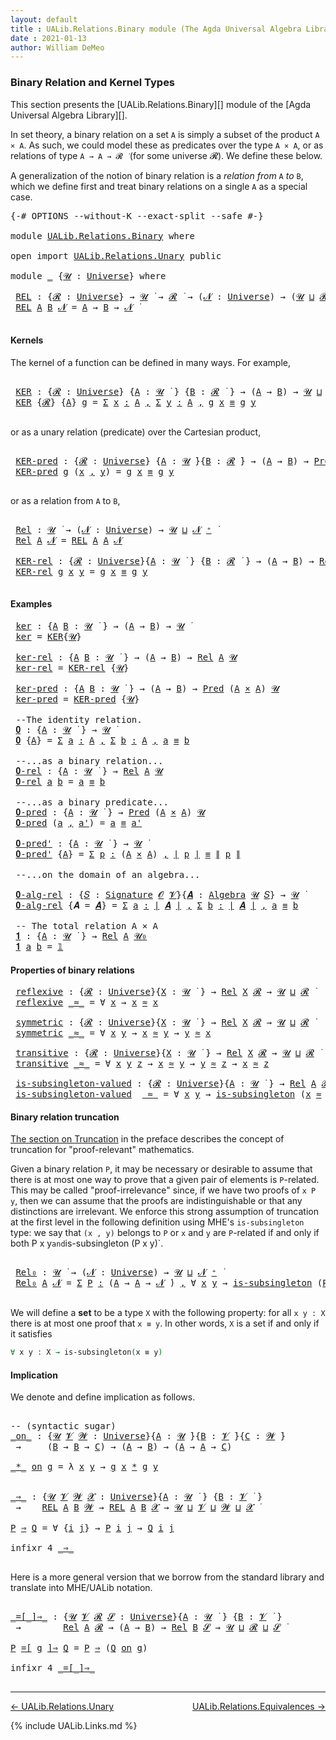 ```yaml
---
layout: default
title : UALib.Relations.Binary module (The Agda Universal Algebra Library)
date : 2021-01-13
author: William DeMeo
---
```


### <a id="binary-relation-and-kernel-types">Binary Relation and Kernel Types</a>

This section presents the [UALib.Relations.Binary][] module of the [Agda Universal Algebra Library][].

In set theory, a binary relation on a set `A` is simply a subset of the product `A × A`.  As such, we could model these as predicates over the type `A × A`, or as relations of type `A → A → 𝓡 ̇` (for some universe 𝓡). We define these below.

A generalization of the notion of binary relation is a *relation from* `A` *to* `B`, which we define first and treat binary relations on a single `A` as a special case.

<pre class="Agda">
<a id="753" class="Symbol">{-#</a> <a id="757" class="Keyword">OPTIONS</a> <a id="765" class="Pragma">--without-K</a> <a id="777" class="Pragma">--exact-split</a> <a id="791" class="Pragma">--safe</a> <a id="798" class="Symbol">#-}</a>

<a id="803" class="Keyword">module</a> <a id="810" href="UALib.Relations.Binary.html" class="Module">UALib.Relations.Binary</a> <a id="833" class="Keyword">where</a>

<a id="840" class="Keyword">open</a> <a id="845" class="Keyword">import</a> <a id="852" href="UALib.Relations.Unary.html" class="Module">UALib.Relations.Unary</a> <a id="874" class="Keyword">public</a>

<a id="882" class="Keyword">module</a> <a id="889" href="UALib.Relations.Binary.html#889" class="Module">_</a> <a id="891" class="Symbol">{</a><a id="892" href="UALib.Relations.Binary.html#892" class="Bound">𝓤</a> <a id="894" class="Symbol">:</a> <a id="896" href="universes.html#551" class="Postulate">Universe</a><a id="904" class="Symbol">}</a> <a id="906" class="Keyword">where</a>

 <a id="914" href="UALib.Relations.Binary.html#914" class="Function">REL</a> <a id="918" class="Symbol">:</a> <a id="920" class="Symbol">{</a><a id="921" href="UALib.Relations.Binary.html#921" class="Bound">𝓡</a> <a id="923" class="Symbol">:</a> <a id="925" href="universes.html#551" class="Postulate">Universe</a><a id="933" class="Symbol">}</a> <a id="935" class="Symbol">→</a> <a id="937" href="UALib.Relations.Binary.html#892" class="Bound">𝓤</a> <a id="939" href="universes.html#758" class="Function Operator">̇</a> <a id="941" class="Symbol">→</a> <a id="943" href="UALib.Relations.Binary.html#921" class="Bound">𝓡</a> <a id="945" href="universes.html#758" class="Function Operator">̇</a> <a id="947" class="Symbol">→</a> <a id="949" class="Symbol">(</a><a id="950" href="UALib.Relations.Binary.html#950" class="Bound">𝓝</a> <a id="952" class="Symbol">:</a> <a id="954" href="universes.html#551" class="Postulate">Universe</a><a id="962" class="Symbol">)</a> <a id="964" class="Symbol">→</a> <a id="966" class="Symbol">(</a><a id="967" href="UALib.Relations.Binary.html#892" class="Bound">𝓤</a> <a id="969" href="Agda.Primitive.html#636" class="Primitive Operator">⊔</a> <a id="971" href="UALib.Relations.Binary.html#921" class="Bound">𝓡</a> <a id="973" href="Agda.Primitive.html#636" class="Primitive Operator">⊔</a> <a id="975" href="UALib.Relations.Binary.html#950" class="Bound">𝓝</a> <a id="977" href="universes.html#527" class="Primitive Operator">⁺</a><a id="978" class="Symbol">)</a> <a id="980" href="universes.html#758" class="Function Operator">̇</a>
 <a id="983" href="UALib.Relations.Binary.html#914" class="Function">REL</a> <a id="987" href="UALib.Relations.Binary.html#987" class="Bound">A</a> <a id="989" href="UALib.Relations.Binary.html#989" class="Bound">B</a> <a id="991" href="UALib.Relations.Binary.html#991" class="Bound">𝓝</a> <a id="993" class="Symbol">=</a> <a id="995" href="UALib.Relations.Binary.html#987" class="Bound">A</a> <a id="997" class="Symbol">→</a> <a id="999" href="UALib.Relations.Binary.html#989" class="Bound">B</a> <a id="1001" class="Symbol">→</a> <a id="1003" href="UALib.Relations.Binary.html#991" class="Bound">𝓝</a> <a id="1005" href="universes.html#758" class="Function Operator">̇</a>

</pre>


#### Kernels

The kernel of a function can be defined in many ways. For example,

<pre class="Agda">

 <a id="1118" href="UALib.Relations.Binary.html#1118" class="Function">KER</a> <a id="1122" class="Symbol">:</a> <a id="1124" class="Symbol">{</a><a id="1125" href="UALib.Relations.Binary.html#1125" class="Bound">𝓡</a> <a id="1127" class="Symbol">:</a> <a id="1129" href="universes.html#551" class="Postulate">Universe</a><a id="1137" class="Symbol">}</a> <a id="1139" class="Symbol">{</a><a id="1140" href="UALib.Relations.Binary.html#1140" class="Bound">A</a> <a id="1142" class="Symbol">:</a> <a id="1144" href="UALib.Relations.Binary.html#892" class="Bound">𝓤</a> <a id="1146" href="universes.html#758" class="Function Operator">̇</a> <a id="1148" class="Symbol">}</a> <a id="1150" class="Symbol">{</a><a id="1151" href="UALib.Relations.Binary.html#1151" class="Bound">B</a> <a id="1153" class="Symbol">:</a> <a id="1155" href="UALib.Relations.Binary.html#1125" class="Bound">𝓡</a> <a id="1157" href="universes.html#758" class="Function Operator">̇</a> <a id="1159" class="Symbol">}</a> <a id="1161" class="Symbol">→</a> <a id="1163" class="Symbol">(</a><a id="1164" href="UALib.Relations.Binary.html#1140" class="Bound">A</a> <a id="1166" class="Symbol">→</a> <a id="1168" href="UALib.Relations.Binary.html#1151" class="Bound">B</a><a id="1169" class="Symbol">)</a> <a id="1171" class="Symbol">→</a> <a id="1173" href="UALib.Relations.Binary.html#892" class="Bound">𝓤</a> <a id="1175" href="Agda.Primitive.html#636" class="Primitive Operator">⊔</a> <a id="1177" href="UALib.Relations.Binary.html#1125" class="Bound">𝓡</a> <a id="1179" href="universes.html#758" class="Function Operator">̇</a>
 <a id="1182" href="UALib.Relations.Binary.html#1118" class="Function">KER</a> <a id="1186" class="Symbol">{</a><a id="1187" href="UALib.Relations.Binary.html#1187" class="Bound">𝓡</a><a id="1188" class="Symbol">}</a> <a id="1190" class="Symbol">{</a><a id="1191" href="UALib.Relations.Binary.html#1191" class="Bound">A</a><a id="1192" class="Symbol">}</a> <a id="1194" href="UALib.Relations.Binary.html#1194" class="Bound">g</a> <a id="1196" class="Symbol">=</a> <a id="1198" href="MGS-MLTT.html#3074" class="Function">Σ</a> <a id="1200" href="UALib.Relations.Binary.html#1200" class="Bound">x</a> <a id="1202" href="MGS-MLTT.html#3074" class="Function">꞉</a> <a id="1204" href="UALib.Relations.Binary.html#1191" class="Bound">A</a> <a id="1206" href="MGS-MLTT.html#3074" class="Function">,</a> <a id="1208" href="MGS-MLTT.html#3074" class="Function">Σ</a> <a id="1210" href="UALib.Relations.Binary.html#1210" class="Bound">y</a> <a id="1212" href="MGS-MLTT.html#3074" class="Function">꞉</a> <a id="1214" href="UALib.Relations.Binary.html#1191" class="Bound">A</a> <a id="1216" href="MGS-MLTT.html#3074" class="Function">,</a> <a id="1218" href="UALib.Relations.Binary.html#1194" class="Bound">g</a> <a id="1220" href="UALib.Relations.Binary.html#1200" class="Bound">x</a> <a id="1222" href="MGS-MLTT.html#4207" class="Datatype Operator">≡</a> <a id="1224" href="UALib.Relations.Binary.html#1194" class="Bound">g</a> <a id="1226" href="UALib.Relations.Binary.html#1210" class="Bound">y</a>

</pre>

or as a unary relation (predicate) over the Cartesian product,

<pre class="Agda">

 <a id="1320" href="UALib.Relations.Binary.html#1320" class="Function">KER-pred</a> <a id="1329" class="Symbol">:</a> <a id="1331" class="Symbol">{</a><a id="1332" href="UALib.Relations.Binary.html#1332" class="Bound">𝓡</a> <a id="1334" class="Symbol">:</a> <a id="1336" href="universes.html#551" class="Postulate">Universe</a><a id="1344" class="Symbol">}</a> <a id="1346" class="Symbol">{</a><a id="1347" href="UALib.Relations.Binary.html#1347" class="Bound">A</a> <a id="1349" class="Symbol">:</a> <a id="1351" href="UALib.Relations.Binary.html#892" class="Bound">𝓤</a> <a id="1353" href="universes.html#758" class="Function Operator">̇</a><a id="1354" class="Symbol">}{</a><a id="1356" href="UALib.Relations.Binary.html#1356" class="Bound">B</a> <a id="1358" class="Symbol">:</a> <a id="1360" href="UALib.Relations.Binary.html#1332" class="Bound">𝓡</a> <a id="1362" href="universes.html#758" class="Function Operator">̇</a><a id="1363" class="Symbol">}</a> <a id="1365" class="Symbol">→</a> <a id="1367" class="Symbol">(</a><a id="1368" href="UALib.Relations.Binary.html#1347" class="Bound">A</a> <a id="1370" class="Symbol">→</a> <a id="1372" href="UALib.Relations.Binary.html#1356" class="Bound">B</a><a id="1373" class="Symbol">)</a> <a id="1375" class="Symbol">→</a> <a id="1377" href="UALib.Relations.Unary.html#1066" class="Function">Pred</a> <a id="1382" class="Symbol">(</a><a id="1383" href="UALib.Relations.Binary.html#1347" class="Bound">A</a> <a id="1385" href="MGS-MLTT.html#3515" class="Function Operator">×</a> <a id="1387" href="UALib.Relations.Binary.html#1347" class="Bound">A</a><a id="1388" class="Symbol">)</a> <a id="1390" href="UALib.Relations.Binary.html#1332" class="Bound">𝓡</a>
 <a id="1393" href="UALib.Relations.Binary.html#1320" class="Function">KER-pred</a> <a id="1402" href="UALib.Relations.Binary.html#1402" class="Bound">g</a> <a id="1404" class="Symbol">(</a><a id="1405" href="UALib.Relations.Binary.html#1405" class="Bound">x</a> <a id="1407" href="MGS-MLTT.html#2929" class="InductiveConstructor Operator">,</a> <a id="1409" href="UALib.Relations.Binary.html#1409" class="Bound">y</a><a id="1410" class="Symbol">)</a> <a id="1412" class="Symbol">=</a> <a id="1414" href="UALib.Relations.Binary.html#1402" class="Bound">g</a> <a id="1416" href="UALib.Relations.Binary.html#1405" class="Bound">x</a> <a id="1418" href="MGS-MLTT.html#4207" class="Datatype Operator">≡</a> <a id="1420" href="UALib.Relations.Binary.html#1402" class="Bound">g</a> <a id="1422" href="UALib.Relations.Binary.html#1409" class="Bound">y</a>

</pre>

or as a relation from `A` to `B`,

<pre class="Agda">

 <a id="1487" href="UALib.Relations.Binary.html#1487" class="Function">Rel</a> <a id="1491" class="Symbol">:</a> <a id="1493" href="UALib.Relations.Binary.html#892" class="Bound">𝓤</a> <a id="1495" href="universes.html#758" class="Function Operator">̇</a> <a id="1497" class="Symbol">→</a> <a id="1499" class="Symbol">(</a><a id="1500" href="UALib.Relations.Binary.html#1500" class="Bound">𝓝</a> <a id="1502" class="Symbol">:</a> <a id="1504" href="universes.html#551" class="Postulate">Universe</a><a id="1512" class="Symbol">)</a> <a id="1514" class="Symbol">→</a> <a id="1516" href="UALib.Relations.Binary.html#892" class="Bound">𝓤</a> <a id="1518" href="Agda.Primitive.html#636" class="Primitive Operator">⊔</a> <a id="1520" href="UALib.Relations.Binary.html#1500" class="Bound">𝓝</a> <a id="1522" href="universes.html#527" class="Primitive Operator">⁺</a> <a id="1524" href="universes.html#758" class="Function Operator">̇</a>
 <a id="1527" href="UALib.Relations.Binary.html#1487" class="Function">Rel</a> <a id="1531" href="UALib.Relations.Binary.html#1531" class="Bound">A</a> <a id="1533" href="UALib.Relations.Binary.html#1533" class="Bound">𝓝</a> <a id="1535" class="Symbol">=</a> <a id="1537" href="UALib.Relations.Binary.html#914" class="Function">REL</a> <a id="1541" href="UALib.Relations.Binary.html#1531" class="Bound">A</a> <a id="1543" href="UALib.Relations.Binary.html#1531" class="Bound">A</a> <a id="1545" href="UALib.Relations.Binary.html#1533" class="Bound">𝓝</a>

 <a id="1549" href="UALib.Relations.Binary.html#1549" class="Function">KER-rel</a> <a id="1557" class="Symbol">:</a> <a id="1559" class="Symbol">{</a><a id="1560" href="UALib.Relations.Binary.html#1560" class="Bound">𝓡</a> <a id="1562" class="Symbol">:</a> <a id="1564" href="universes.html#551" class="Postulate">Universe</a><a id="1572" class="Symbol">}{</a><a id="1574" href="UALib.Relations.Binary.html#1574" class="Bound">A</a> <a id="1576" class="Symbol">:</a> <a id="1578" href="UALib.Relations.Binary.html#892" class="Bound">𝓤</a> <a id="1580" href="universes.html#758" class="Function Operator">̇</a> <a id="1582" class="Symbol">}</a> <a id="1584" class="Symbol">{</a><a id="1585" href="UALib.Relations.Binary.html#1585" class="Bound">B</a> <a id="1587" class="Symbol">:</a> <a id="1589" href="UALib.Relations.Binary.html#1560" class="Bound">𝓡</a> <a id="1591" href="universes.html#758" class="Function Operator">̇</a> <a id="1593" class="Symbol">}</a> <a id="1595" class="Symbol">→</a> <a id="1597" class="Symbol">(</a><a id="1598" href="UALib.Relations.Binary.html#1574" class="Bound">A</a> <a id="1600" class="Symbol">→</a> <a id="1602" href="UALib.Relations.Binary.html#1585" class="Bound">B</a><a id="1603" class="Symbol">)</a> <a id="1605" class="Symbol">→</a> <a id="1607" href="UALib.Relations.Binary.html#1487" class="Function">Rel</a> <a id="1611" href="UALib.Relations.Binary.html#1574" class="Bound">A</a> <a id="1613" href="UALib.Relations.Binary.html#1560" class="Bound">𝓡</a>
 <a id="1616" href="UALib.Relations.Binary.html#1549" class="Function">KER-rel</a> <a id="1624" href="UALib.Relations.Binary.html#1624" class="Bound">g</a> <a id="1626" href="UALib.Relations.Binary.html#1626" class="Bound">x</a> <a id="1628" href="UALib.Relations.Binary.html#1628" class="Bound">y</a> <a id="1630" class="Symbol">=</a> <a id="1632" href="UALib.Relations.Binary.html#1624" class="Bound">g</a> <a id="1634" href="UALib.Relations.Binary.html#1626" class="Bound">x</a> <a id="1636" href="MGS-MLTT.html#4207" class="Datatype Operator">≡</a> <a id="1638" href="UALib.Relations.Binary.html#1624" class="Bound">g</a> <a id="1640" href="UALib.Relations.Binary.html#1628" class="Bound">y</a>

</pre>

#### <a id="binary-examples">Examples</a>

<pre class="Agda">
 <a id="1712" href="UALib.Relations.Binary.html#1712" class="Function">ker</a> <a id="1716" class="Symbol">:</a> <a id="1718" class="Symbol">{</a><a id="1719" href="UALib.Relations.Binary.html#1719" class="Bound">A</a> <a id="1721" href="UALib.Relations.Binary.html#1721" class="Bound">B</a> <a id="1723" class="Symbol">:</a> <a id="1725" href="UALib.Relations.Binary.html#892" class="Bound">𝓤</a> <a id="1727" href="universes.html#758" class="Function Operator">̇</a> <a id="1729" class="Symbol">}</a> <a id="1731" class="Symbol">→</a> <a id="1733" class="Symbol">(</a><a id="1734" href="UALib.Relations.Binary.html#1719" class="Bound">A</a> <a id="1736" class="Symbol">→</a> <a id="1738" href="UALib.Relations.Binary.html#1721" class="Bound">B</a><a id="1739" class="Symbol">)</a> <a id="1741" class="Symbol">→</a> <a id="1743" href="UALib.Relations.Binary.html#892" class="Bound">𝓤</a> <a id="1745" href="universes.html#758" class="Function Operator">̇</a>
 <a id="1748" href="UALib.Relations.Binary.html#1712" class="Function">ker</a> <a id="1752" class="Symbol">=</a> <a id="1754" href="UALib.Relations.Binary.html#1118" class="Function">KER</a><a id="1757" class="Symbol">{</a><a id="1758" href="UALib.Relations.Binary.html#892" class="Bound">𝓤</a><a id="1759" class="Symbol">}</a>

 <a id="1763" href="UALib.Relations.Binary.html#1763" class="Function">ker-rel</a> <a id="1771" class="Symbol">:</a> <a id="1773" class="Symbol">{</a><a id="1774" href="UALib.Relations.Binary.html#1774" class="Bound">A</a> <a id="1776" href="UALib.Relations.Binary.html#1776" class="Bound">B</a> <a id="1778" class="Symbol">:</a> <a id="1780" href="UALib.Relations.Binary.html#892" class="Bound">𝓤</a> <a id="1782" href="universes.html#758" class="Function Operator">̇</a> <a id="1784" class="Symbol">}</a> <a id="1786" class="Symbol">→</a> <a id="1788" class="Symbol">(</a><a id="1789" href="UALib.Relations.Binary.html#1774" class="Bound">A</a> <a id="1791" class="Symbol">→</a> <a id="1793" href="UALib.Relations.Binary.html#1776" class="Bound">B</a><a id="1794" class="Symbol">)</a> <a id="1796" class="Symbol">→</a> <a id="1798" href="UALib.Relations.Binary.html#1487" class="Function">Rel</a> <a id="1802" href="UALib.Relations.Binary.html#1774" class="Bound">A</a> <a id="1804" href="UALib.Relations.Binary.html#892" class="Bound">𝓤</a>
 <a id="1807" href="UALib.Relations.Binary.html#1763" class="Function">ker-rel</a> <a id="1815" class="Symbol">=</a> <a id="1817" href="UALib.Relations.Binary.html#1549" class="Function">KER-rel</a> <a id="1825" class="Symbol">{</a><a id="1826" href="UALib.Relations.Binary.html#892" class="Bound">𝓤</a><a id="1827" class="Symbol">}</a>

 <a id="1831" href="UALib.Relations.Binary.html#1831" class="Function">ker-pred</a> <a id="1840" class="Symbol">:</a> <a id="1842" class="Symbol">{</a><a id="1843" href="UALib.Relations.Binary.html#1843" class="Bound">A</a> <a id="1845" href="UALib.Relations.Binary.html#1845" class="Bound">B</a> <a id="1847" class="Symbol">:</a> <a id="1849" href="UALib.Relations.Binary.html#892" class="Bound">𝓤</a> <a id="1851" href="universes.html#758" class="Function Operator">̇</a> <a id="1853" class="Symbol">}</a> <a id="1855" class="Symbol">→</a> <a id="1857" class="Symbol">(</a><a id="1858" href="UALib.Relations.Binary.html#1843" class="Bound">A</a> <a id="1860" class="Symbol">→</a> <a id="1862" href="UALib.Relations.Binary.html#1845" class="Bound">B</a><a id="1863" class="Symbol">)</a> <a id="1865" class="Symbol">→</a> <a id="1867" href="UALib.Relations.Unary.html#1066" class="Function">Pred</a> <a id="1872" class="Symbol">(</a><a id="1873" href="UALib.Relations.Binary.html#1843" class="Bound">A</a> <a id="1875" href="MGS-MLTT.html#3515" class="Function Operator">×</a> <a id="1877" href="UALib.Relations.Binary.html#1843" class="Bound">A</a><a id="1878" class="Symbol">)</a> <a id="1880" href="UALib.Relations.Binary.html#892" class="Bound">𝓤</a>
 <a id="1883" href="UALib.Relations.Binary.html#1831" class="Function">ker-pred</a> <a id="1892" class="Symbol">=</a> <a id="1894" href="UALib.Relations.Binary.html#1320" class="Function">KER-pred</a> <a id="1903" class="Symbol">{</a><a id="1904" href="UALib.Relations.Binary.html#892" class="Bound">𝓤</a><a id="1905" class="Symbol">}</a>

 <a id="1909" class="Comment">--The identity relation.</a>
 <a id="1935" href="UALib.Relations.Binary.html#1935" class="Function">𝟎</a> <a id="1937" class="Symbol">:</a> <a id="1939" class="Symbol">{</a><a id="1940" href="UALib.Relations.Binary.html#1940" class="Bound">A</a> <a id="1942" class="Symbol">:</a> <a id="1944" href="UALib.Relations.Binary.html#892" class="Bound">𝓤</a> <a id="1946" href="universes.html#758" class="Function Operator">̇</a> <a id="1948" class="Symbol">}</a> <a id="1950" class="Symbol">→</a> <a id="1952" href="UALib.Relations.Binary.html#892" class="Bound">𝓤</a> <a id="1954" href="universes.html#758" class="Function Operator">̇</a>
 <a id="1957" href="UALib.Relations.Binary.html#1935" class="Function">𝟎</a> <a id="1959" class="Symbol">{</a><a id="1960" href="UALib.Relations.Binary.html#1960" class="Bound">A</a><a id="1961" class="Symbol">}</a> <a id="1963" class="Symbol">=</a> <a id="1965" href="MGS-MLTT.html#3074" class="Function">Σ</a> <a id="1967" href="UALib.Relations.Binary.html#1967" class="Bound">a</a> <a id="1969" href="MGS-MLTT.html#3074" class="Function">꞉</a> <a id="1971" href="UALib.Relations.Binary.html#1960" class="Bound">A</a> <a id="1973" href="MGS-MLTT.html#3074" class="Function">,</a> <a id="1975" href="MGS-MLTT.html#3074" class="Function">Σ</a> <a id="1977" href="UALib.Relations.Binary.html#1977" class="Bound">b</a> <a id="1979" href="MGS-MLTT.html#3074" class="Function">꞉</a> <a id="1981" href="UALib.Relations.Binary.html#1960" class="Bound">A</a> <a id="1983" href="MGS-MLTT.html#3074" class="Function">,</a> <a id="1985" href="UALib.Relations.Binary.html#1967" class="Bound">a</a> <a id="1987" href="MGS-MLTT.html#4207" class="Datatype Operator">≡</a> <a id="1989" href="UALib.Relations.Binary.html#1977" class="Bound">b</a>

 <a id="1993" class="Comment">--...as a binary relation...</a>
 <a id="2023" href="UALib.Relations.Binary.html#2023" class="Function">𝟎-rel</a> <a id="2029" class="Symbol">:</a> <a id="2031" class="Symbol">{</a><a id="2032" href="UALib.Relations.Binary.html#2032" class="Bound">A</a> <a id="2034" class="Symbol">:</a> <a id="2036" href="UALib.Relations.Binary.html#892" class="Bound">𝓤</a> <a id="2038" href="universes.html#758" class="Function Operator">̇</a> <a id="2040" class="Symbol">}</a> <a id="2042" class="Symbol">→</a> <a id="2044" href="UALib.Relations.Binary.html#1487" class="Function">Rel</a> <a id="2048" href="UALib.Relations.Binary.html#2032" class="Bound">A</a> <a id="2050" href="UALib.Relations.Binary.html#892" class="Bound">𝓤</a>
 <a id="2053" href="UALib.Relations.Binary.html#2023" class="Function">𝟎-rel</a> <a id="2059" href="UALib.Relations.Binary.html#2059" class="Bound">a</a> <a id="2061" href="UALib.Relations.Binary.html#2061" class="Bound">b</a> <a id="2063" class="Symbol">=</a> <a id="2065" href="UALib.Relations.Binary.html#2059" class="Bound">a</a> <a id="2067" href="MGS-MLTT.html#4207" class="Datatype Operator">≡</a> <a id="2069" href="UALib.Relations.Binary.html#2061" class="Bound">b</a>

 <a id="2073" class="Comment">--...as a binary predicate...</a>
 <a id="2104" href="UALib.Relations.Binary.html#2104" class="Function">𝟎-pred</a> <a id="2111" class="Symbol">:</a> <a id="2113" class="Symbol">{</a><a id="2114" href="UALib.Relations.Binary.html#2114" class="Bound">A</a> <a id="2116" class="Symbol">:</a> <a id="2118" href="UALib.Relations.Binary.html#892" class="Bound">𝓤</a> <a id="2120" href="universes.html#758" class="Function Operator">̇</a> <a id="2122" class="Symbol">}</a> <a id="2124" class="Symbol">→</a> <a id="2126" href="UALib.Relations.Unary.html#1066" class="Function">Pred</a> <a id="2131" class="Symbol">(</a><a id="2132" href="UALib.Relations.Binary.html#2114" class="Bound">A</a> <a id="2134" href="MGS-MLTT.html#3515" class="Function Operator">×</a> <a id="2136" href="UALib.Relations.Binary.html#2114" class="Bound">A</a><a id="2137" class="Symbol">)</a> <a id="2139" href="UALib.Relations.Binary.html#892" class="Bound">𝓤</a>
 <a id="2142" href="UALib.Relations.Binary.html#2104" class="Function">𝟎-pred</a> <a id="2149" class="Symbol">(</a><a id="2150" href="UALib.Relations.Binary.html#2150" class="Bound">a</a> <a id="2152" href="MGS-MLTT.html#2929" class="InductiveConstructor Operator">,</a> <a id="2154" href="UALib.Relations.Binary.html#2154" class="Bound">a&#39;</a><a id="2156" class="Symbol">)</a> <a id="2158" class="Symbol">=</a> <a id="2160" href="UALib.Relations.Binary.html#2150" class="Bound">a</a> <a id="2162" href="MGS-MLTT.html#4207" class="Datatype Operator">≡</a> <a id="2164" href="UALib.Relations.Binary.html#2154" class="Bound">a&#39;</a>

 <a id="2169" href="UALib.Relations.Binary.html#2169" class="Function">𝟎-pred&#39;</a> <a id="2177" class="Symbol">:</a> <a id="2179" class="Symbol">{</a><a id="2180" href="UALib.Relations.Binary.html#2180" class="Bound">A</a> <a id="2182" class="Symbol">:</a> <a id="2184" href="UALib.Relations.Binary.html#892" class="Bound">𝓤</a> <a id="2186" href="universes.html#758" class="Function Operator">̇</a> <a id="2188" class="Symbol">}</a> <a id="2190" class="Symbol">→</a> <a id="2192" href="UALib.Relations.Binary.html#892" class="Bound">𝓤</a> <a id="2194" href="universes.html#758" class="Function Operator">̇</a>
 <a id="2197" href="UALib.Relations.Binary.html#2169" class="Function">𝟎-pred&#39;</a> <a id="2205" class="Symbol">{</a><a id="2206" href="UALib.Relations.Binary.html#2206" class="Bound">A</a><a id="2207" class="Symbol">}</a> <a id="2209" class="Symbol">=</a> <a id="2211" href="MGS-MLTT.html#3074" class="Function">Σ</a> <a id="2213" href="UALib.Relations.Binary.html#2213" class="Bound">p</a> <a id="2215" href="MGS-MLTT.html#3074" class="Function">꞉</a> <a id="2217" class="Symbol">(</a><a id="2218" href="UALib.Relations.Binary.html#2206" class="Bound">A</a> <a id="2220" href="MGS-MLTT.html#3515" class="Function Operator">×</a> <a id="2222" href="UALib.Relations.Binary.html#2206" class="Bound">A</a><a id="2223" class="Symbol">)</a> <a id="2225" href="MGS-MLTT.html#3074" class="Function">,</a> <a id="2227" href="UALib.Prelude.Preliminaries.html#10371" class="Function Operator">∣</a> <a id="2229" href="UALib.Relations.Binary.html#2213" class="Bound">p</a> <a id="2231" href="UALib.Prelude.Preliminaries.html#10371" class="Function Operator">∣</a> <a id="2233" href="MGS-MLTT.html#4207" class="Datatype Operator">≡</a> <a id="2235" href="UALib.Prelude.Preliminaries.html#10452" class="Function Operator">∥</a> <a id="2237" href="UALib.Relations.Binary.html#2213" class="Bound">p</a> <a id="2239" href="UALib.Prelude.Preliminaries.html#10452" class="Function Operator">∥</a>

 <a id="2243" class="Comment">--...on the domain of an algebra...</a>

 <a id="2281" href="UALib.Relations.Binary.html#2281" class="Function">𝟎-alg-rel</a> <a id="2291" class="Symbol">:</a> <a id="2293" class="Symbol">{</a><a id="2294" href="UALib.Relations.Binary.html#2294" class="Bound">𝑆</a> <a id="2296" class="Symbol">:</a> <a id="2298" href="UALib.Algebras.Signatures.html#1452" class="Function">Signature</a> <a id="2308" href="universes.html#613" class="Generalizable">𝓞</a> <a id="2310" href="universes.html#617" class="Generalizable">𝓥</a><a id="2311" class="Symbol">}{</a><a id="2313" href="UALib.Relations.Binary.html#2313" class="Bound">𝑨</a> <a id="2315" class="Symbol">:</a> <a id="2317" href="UALib.Algebras.Algebras.html#811" class="Function">Algebra</a> <a id="2325" href="UALib.Relations.Binary.html#892" class="Bound">𝓤</a> <a id="2327" href="UALib.Relations.Binary.html#2294" class="Bound">𝑆</a><a id="2328" class="Symbol">}</a> <a id="2330" class="Symbol">→</a> <a id="2332" href="UALib.Relations.Binary.html#892" class="Bound">𝓤</a> <a id="2334" href="universes.html#758" class="Function Operator">̇</a>
 <a id="2337" href="UALib.Relations.Binary.html#2281" class="Function">𝟎-alg-rel</a> <a id="2347" class="Symbol">{</a><a id="2348" class="Argument">𝑨</a> <a id="2350" class="Symbol">=</a> <a id="2352" href="UALib.Relations.Binary.html#2352" class="Bound">𝑨</a><a id="2353" class="Symbol">}</a> <a id="2355" class="Symbol">=</a> <a id="2357" href="MGS-MLTT.html#3074" class="Function">Σ</a> <a id="2359" href="UALib.Relations.Binary.html#2359" class="Bound">a</a> <a id="2361" href="MGS-MLTT.html#3074" class="Function">꞉</a> <a id="2363" href="UALib.Prelude.Preliminaries.html#10371" class="Function Operator">∣</a> <a id="2365" href="UALib.Relations.Binary.html#2352" class="Bound">𝑨</a> <a id="2367" href="UALib.Prelude.Preliminaries.html#10371" class="Function Operator">∣</a> <a id="2369" href="MGS-MLTT.html#3074" class="Function">,</a> <a id="2371" href="MGS-MLTT.html#3074" class="Function">Σ</a> <a id="2373" href="UALib.Relations.Binary.html#2373" class="Bound">b</a> <a id="2375" href="MGS-MLTT.html#3074" class="Function">꞉</a> <a id="2377" href="UALib.Prelude.Preliminaries.html#10371" class="Function Operator">∣</a> <a id="2379" href="UALib.Relations.Binary.html#2352" class="Bound">𝑨</a> <a id="2381" href="UALib.Prelude.Preliminaries.html#10371" class="Function Operator">∣</a> <a id="2383" href="MGS-MLTT.html#3074" class="Function">,</a> <a id="2385" href="UALib.Relations.Binary.html#2359" class="Bound">a</a> <a id="2387" href="MGS-MLTT.html#4207" class="Datatype Operator">≡</a> <a id="2389" href="UALib.Relations.Binary.html#2373" class="Bound">b</a>

 <a id="2393" class="Comment">-- The total relation A × A</a>
 <a id="2422" href="UALib.Relations.Binary.html#2422" class="Function">𝟏</a> <a id="2424" class="Symbol">:</a> <a id="2426" class="Symbol">{</a><a id="2427" href="UALib.Relations.Binary.html#2427" class="Bound">A</a> <a id="2429" class="Symbol">:</a> <a id="2431" href="UALib.Relations.Binary.html#892" class="Bound">𝓤</a> <a id="2433" href="universes.html#758" class="Function Operator">̇</a> <a id="2435" class="Symbol">}</a> <a id="2437" class="Symbol">→</a> <a id="2439" href="UALib.Relations.Binary.html#1487" class="Function">Rel</a> <a id="2443" href="UALib.Relations.Binary.html#2427" class="Bound">A</a> <a id="2445" href="universes.html#504" class="Primitive">𝓤₀</a>
 <a id="2449" href="UALib.Relations.Binary.html#2422" class="Function">𝟏</a> <a id="2451" href="UALib.Relations.Binary.html#2451" class="Bound">a</a> <a id="2453" href="UALib.Relations.Binary.html#2453" class="Bound">b</a> <a id="2455" class="Symbol">=</a> <a id="2457" href="MGS-MLTT.html#408" class="Function">𝟙</a>
</pre>

#### Properties of binary relations

<pre class="Agda">
 <a id="2522" href="UALib.Relations.Binary.html#2522" class="Function">reflexive</a> <a id="2532" class="Symbol">:</a> <a id="2534" class="Symbol">{</a><a id="2535" href="UALib.Relations.Binary.html#2535" class="Bound">𝓡</a> <a id="2537" class="Symbol">:</a> <a id="2539" href="universes.html#551" class="Postulate">Universe</a><a id="2547" class="Symbol">}{</a><a id="2549" href="UALib.Relations.Binary.html#2549" class="Bound">X</a> <a id="2551" class="Symbol">:</a> <a id="2553" href="UALib.Relations.Binary.html#892" class="Bound">𝓤</a> <a id="2555" href="universes.html#758" class="Function Operator">̇</a> <a id="2557" class="Symbol">}</a> <a id="2559" class="Symbol">→</a> <a id="2561" href="UALib.Relations.Binary.html#1487" class="Function">Rel</a> <a id="2565" href="UALib.Relations.Binary.html#2549" class="Bound">X</a> <a id="2567" href="UALib.Relations.Binary.html#2535" class="Bound">𝓡</a> <a id="2569" class="Symbol">→</a> <a id="2571" href="UALib.Relations.Binary.html#892" class="Bound">𝓤</a> <a id="2573" href="Agda.Primitive.html#636" class="Primitive Operator">⊔</a> <a id="2575" href="UALib.Relations.Binary.html#2535" class="Bound">𝓡</a> <a id="2577" href="universes.html#758" class="Function Operator">̇</a>
 <a id="2580" href="UALib.Relations.Binary.html#2522" class="Function">reflexive</a> <a id="2590" href="UALib.Relations.Binary.html#2590" class="Bound Operator">_≈_</a> <a id="2594" class="Symbol">=</a> <a id="2596" class="Symbol">∀</a> <a id="2598" href="UALib.Relations.Binary.html#2598" class="Bound">x</a> <a id="2600" class="Symbol">→</a> <a id="2602" href="UALib.Relations.Binary.html#2598" class="Bound">x</a> <a id="2604" href="UALib.Relations.Binary.html#2590" class="Bound Operator">≈</a> <a id="2606" href="UALib.Relations.Binary.html#2598" class="Bound">x</a>

 <a id="2610" href="UALib.Relations.Binary.html#2610" class="Function">symmetric</a> <a id="2620" class="Symbol">:</a> <a id="2622" class="Symbol">{</a><a id="2623" href="UALib.Relations.Binary.html#2623" class="Bound">𝓡</a> <a id="2625" class="Symbol">:</a> <a id="2627" href="universes.html#551" class="Postulate">Universe</a><a id="2635" class="Symbol">}{</a><a id="2637" href="UALib.Relations.Binary.html#2637" class="Bound">X</a> <a id="2639" class="Symbol">:</a> <a id="2641" href="UALib.Relations.Binary.html#892" class="Bound">𝓤</a> <a id="2643" href="universes.html#758" class="Function Operator">̇</a> <a id="2645" class="Symbol">}</a> <a id="2647" class="Symbol">→</a> <a id="2649" href="UALib.Relations.Binary.html#1487" class="Function">Rel</a> <a id="2653" href="UALib.Relations.Binary.html#2637" class="Bound">X</a> <a id="2655" href="UALib.Relations.Binary.html#2623" class="Bound">𝓡</a> <a id="2657" class="Symbol">→</a> <a id="2659" href="UALib.Relations.Binary.html#892" class="Bound">𝓤</a> <a id="2661" href="Agda.Primitive.html#636" class="Primitive Operator">⊔</a> <a id="2663" href="UALib.Relations.Binary.html#2623" class="Bound">𝓡</a> <a id="2665" href="universes.html#758" class="Function Operator">̇</a>
 <a id="2668" href="UALib.Relations.Binary.html#2610" class="Function">symmetric</a> <a id="2678" href="UALib.Relations.Binary.html#2678" class="Bound Operator">_≈_</a> <a id="2682" class="Symbol">=</a> <a id="2684" class="Symbol">∀</a> <a id="2686" href="UALib.Relations.Binary.html#2686" class="Bound">x</a> <a id="2688" href="UALib.Relations.Binary.html#2688" class="Bound">y</a> <a id="2690" class="Symbol">→</a> <a id="2692" href="UALib.Relations.Binary.html#2686" class="Bound">x</a> <a id="2694" href="UALib.Relations.Binary.html#2678" class="Bound Operator">≈</a> <a id="2696" href="UALib.Relations.Binary.html#2688" class="Bound">y</a> <a id="2698" class="Symbol">→</a> <a id="2700" href="UALib.Relations.Binary.html#2688" class="Bound">y</a> <a id="2702" href="UALib.Relations.Binary.html#2678" class="Bound Operator">≈</a> <a id="2704" href="UALib.Relations.Binary.html#2686" class="Bound">x</a>

 <a id="2708" href="UALib.Relations.Binary.html#2708" class="Function">transitive</a> <a id="2719" class="Symbol">:</a> <a id="2721" class="Symbol">{</a><a id="2722" href="UALib.Relations.Binary.html#2722" class="Bound">𝓡</a> <a id="2724" class="Symbol">:</a> <a id="2726" href="universes.html#551" class="Postulate">Universe</a><a id="2734" class="Symbol">}{</a><a id="2736" href="UALib.Relations.Binary.html#2736" class="Bound">X</a> <a id="2738" class="Symbol">:</a> <a id="2740" href="UALib.Relations.Binary.html#892" class="Bound">𝓤</a> <a id="2742" href="universes.html#758" class="Function Operator">̇</a> <a id="2744" class="Symbol">}</a> <a id="2746" class="Symbol">→</a> <a id="2748" href="UALib.Relations.Binary.html#1487" class="Function">Rel</a> <a id="2752" href="UALib.Relations.Binary.html#2736" class="Bound">X</a> <a id="2754" href="UALib.Relations.Binary.html#2722" class="Bound">𝓡</a> <a id="2756" class="Symbol">→</a> <a id="2758" href="UALib.Relations.Binary.html#892" class="Bound">𝓤</a> <a id="2760" href="Agda.Primitive.html#636" class="Primitive Operator">⊔</a> <a id="2762" href="UALib.Relations.Binary.html#2722" class="Bound">𝓡</a> <a id="2764" href="universes.html#758" class="Function Operator">̇</a>
 <a id="2767" href="UALib.Relations.Binary.html#2708" class="Function">transitive</a> <a id="2778" href="UALib.Relations.Binary.html#2778" class="Bound Operator">_≈_</a> <a id="2782" class="Symbol">=</a> <a id="2784" class="Symbol">∀</a> <a id="2786" href="UALib.Relations.Binary.html#2786" class="Bound">x</a> <a id="2788" href="UALib.Relations.Binary.html#2788" class="Bound">y</a> <a id="2790" href="UALib.Relations.Binary.html#2790" class="Bound">z</a> <a id="2792" class="Symbol">→</a> <a id="2794" href="UALib.Relations.Binary.html#2786" class="Bound">x</a> <a id="2796" href="UALib.Relations.Binary.html#2778" class="Bound Operator">≈</a> <a id="2798" href="UALib.Relations.Binary.html#2788" class="Bound">y</a> <a id="2800" class="Symbol">→</a> <a id="2802" href="UALib.Relations.Binary.html#2788" class="Bound">y</a> <a id="2804" href="UALib.Relations.Binary.html#2778" class="Bound Operator">≈</a> <a id="2806" href="UALib.Relations.Binary.html#2790" class="Bound">z</a> <a id="2808" class="Symbol">→</a> <a id="2810" href="UALib.Relations.Binary.html#2786" class="Bound">x</a> <a id="2812" href="UALib.Relations.Binary.html#2778" class="Bound Operator">≈</a> <a id="2814" href="UALib.Relations.Binary.html#2790" class="Bound">z</a>

 <a id="2818" href="UALib.Relations.Binary.html#2818" class="Function">is-subsingleton-valued</a> <a id="2841" class="Symbol">:</a> <a id="2843" class="Symbol">{</a><a id="2844" href="UALib.Relations.Binary.html#2844" class="Bound">𝓡</a> <a id="2846" class="Symbol">:</a> <a id="2848" href="universes.html#551" class="Postulate">Universe</a><a id="2856" class="Symbol">}{</a><a id="2858" href="UALib.Relations.Binary.html#2858" class="Bound">A</a> <a id="2860" class="Symbol">:</a> <a id="2862" href="UALib.Relations.Binary.html#892" class="Bound">𝓤</a> <a id="2864" href="universes.html#758" class="Function Operator">̇</a> <a id="2866" class="Symbol">}</a> <a id="2868" class="Symbol">→</a> <a id="2870" href="UALib.Relations.Binary.html#1487" class="Function">Rel</a> <a id="2874" href="UALib.Relations.Binary.html#2858" class="Bound">A</a> <a id="2876" href="UALib.Relations.Binary.html#2844" class="Bound">𝓡</a> <a id="2878" class="Symbol">→</a> <a id="2880" href="UALib.Relations.Binary.html#892" class="Bound">𝓤</a> <a id="2882" href="Agda.Primitive.html#636" class="Primitive Operator">⊔</a> <a id="2884" href="UALib.Relations.Binary.html#2844" class="Bound">𝓡</a> <a id="2886" href="universes.html#758" class="Function Operator">̇</a>
 <a id="2889" href="UALib.Relations.Binary.html#2818" class="Function">is-subsingleton-valued</a>  <a id="2913" href="UALib.Relations.Binary.html#2913" class="Bound Operator">_≈_</a> <a id="2917" class="Symbol">=</a> <a id="2919" class="Symbol">∀</a> <a id="2921" href="UALib.Relations.Binary.html#2921" class="Bound">x</a> <a id="2923" href="UALib.Relations.Binary.html#2923" class="Bound">y</a> <a id="2925" class="Symbol">→</a> <a id="2927" href="MGS-Basic-UF.html#743" class="Function">is-subsingleton</a> <a id="2943" class="Symbol">(</a><a id="2944" href="UALib.Relations.Binary.html#2921" class="Bound">x</a> <a id="2946" href="UALib.Relations.Binary.html#2913" class="Bound Operator">≈</a> <a id="2948" href="UALib.Relations.Binary.html#2923" class="Bound">y</a><a id="2949" class="Symbol">)</a>
</pre>

#### Binary relation truncation

[The section on Truncation](UALib.Preface.html#truncation) in the preface describes the concept of truncation for "proof-relevant" mathematics.

Given a binary relation `P`, it may be necessary or desirable to assume that there is at most one way to prove that a given pair of elements is `P`-related.  This may be called "proof-irrelevance" since, if we have two proofs of `x P y`, then we can assume that the proofs are indistinguishable or that any distinctions are irrelevant.  We enforce this strong assumption of truncation at the first level in the following definition using MHE's `is-subsingleton` type: we say that `(x , y)` belongs to `P` or `x` and `y` are `P`-related if and only if both P x y` and `is-subsingleton (P x y)`.

<pre class="Agda">

 <a id="3751" href="UALib.Relations.Binary.html#3751" class="Function">Rel₀</a> <a id="3756" class="Symbol">:</a> <a id="3758" href="UALib.Relations.Binary.html#892" class="Bound">𝓤</a> <a id="3760" href="universes.html#758" class="Function Operator">̇</a> <a id="3762" class="Symbol">→</a> <a id="3764" class="Symbol">(</a><a id="3765" href="UALib.Relations.Binary.html#3765" class="Bound">𝓝</a> <a id="3767" class="Symbol">:</a> <a id="3769" href="universes.html#551" class="Postulate">Universe</a><a id="3777" class="Symbol">)</a> <a id="3779" class="Symbol">→</a> <a id="3781" href="UALib.Relations.Binary.html#892" class="Bound">𝓤</a> <a id="3783" href="Agda.Primitive.html#636" class="Primitive Operator">⊔</a> <a id="3785" href="UALib.Relations.Binary.html#3765" class="Bound">𝓝</a> <a id="3787" href="universes.html#527" class="Primitive Operator">⁺</a> <a id="3789" href="universes.html#758" class="Function Operator">̇</a>
 <a id="3792" href="UALib.Relations.Binary.html#3751" class="Function">Rel₀</a> <a id="3797" href="UALib.Relations.Binary.html#3797" class="Bound">A</a> <a id="3799" href="UALib.Relations.Binary.html#3799" class="Bound">𝓝</a> <a id="3801" class="Symbol">=</a> <a id="3803" href="MGS-MLTT.html#3074" class="Function">Σ</a> <a id="3805" href="UALib.Relations.Binary.html#3805" class="Bound">P</a> <a id="3807" href="MGS-MLTT.html#3074" class="Function">꞉</a> <a id="3809" class="Symbol">(</a><a id="3810" href="UALib.Relations.Binary.html#3797" class="Bound">A</a> <a id="3812" class="Symbol">→</a> <a id="3814" href="UALib.Relations.Binary.html#3797" class="Bound">A</a> <a id="3816" class="Symbol">→</a> <a id="3818" href="UALib.Relations.Binary.html#3799" class="Bound">𝓝</a> <a id="3820" href="universes.html#758" class="Function Operator">̇</a><a id="3821" class="Symbol">)</a> <a id="3823" href="MGS-MLTT.html#3074" class="Function">,</a> <a id="3825" class="Symbol">∀</a> <a id="3827" href="UALib.Relations.Binary.html#3827" class="Bound">x</a> <a id="3829" href="UALib.Relations.Binary.html#3829" class="Bound">y</a> <a id="3831" class="Symbol">→</a> <a id="3833" href="MGS-Basic-UF.html#743" class="Function">is-subsingleton</a> <a id="3849" class="Symbol">(</a><a id="3850" href="UALib.Relations.Binary.html#3805" class="Bound">P</a> <a id="3852" href="UALib.Relations.Binary.html#3827" class="Bound">x</a> <a id="3854" href="UALib.Relations.Binary.html#3829" class="Bound">y</a><a id="3855" class="Symbol">)</a>

</pre>

We will define a **set** to be a type `X` with the following property: for all `x y : X` there is at most one proof that `x ≡ y`.  In other words, `X` is a set if and only if it satisfies

```agda
∀ x y : X → is-subsingleton(x ≡ y)
```

#### <a id="implication">Implication</a>

We denote and define implication as follows.

<pre class="Agda">

<a id="4209" class="Comment">-- (syntactic sugar)</a>
<a id="_on_"></a><a id="4230" href="UALib.Relations.Binary.html#4230" class="Function Operator">_on_</a> <a id="4235" class="Symbol">:</a> <a id="4237" class="Symbol">{</a><a id="4238" href="UALib.Relations.Binary.html#4238" class="Bound">𝓤</a> <a id="4240" href="UALib.Relations.Binary.html#4240" class="Bound">𝓥</a> <a id="4242" href="UALib.Relations.Binary.html#4242" class="Bound">𝓦</a> <a id="4244" class="Symbol">:</a> <a id="4246" href="universes.html#551" class="Postulate">Universe</a><a id="4254" class="Symbol">}{</a><a id="4256" href="UALib.Relations.Binary.html#4256" class="Bound">A</a> <a id="4258" class="Symbol">:</a> <a id="4260" href="UALib.Relations.Binary.html#4238" class="Bound">𝓤</a> <a id="4262" href="universes.html#758" class="Function Operator">̇</a><a id="4263" class="Symbol">}{</a><a id="4265" href="UALib.Relations.Binary.html#4265" class="Bound">B</a> <a id="4267" class="Symbol">:</a> <a id="4269" href="UALib.Relations.Binary.html#4240" class="Bound">𝓥</a> <a id="4271" href="universes.html#758" class="Function Operator">̇</a><a id="4272" class="Symbol">}{</a><a id="4274" href="UALib.Relations.Binary.html#4274" class="Bound">C</a> <a id="4276" class="Symbol">:</a> <a id="4278" href="UALib.Relations.Binary.html#4242" class="Bound">𝓦</a> <a id="4280" href="universes.html#758" class="Function Operator">̇</a><a id="4281" class="Symbol">}</a>
 <a id="4284" class="Symbol">→</a>     <a id="4290" class="Symbol">(</a><a id="4291" href="UALib.Relations.Binary.html#4265" class="Bound">B</a> <a id="4293" class="Symbol">→</a> <a id="4295" href="UALib.Relations.Binary.html#4265" class="Bound">B</a> <a id="4297" class="Symbol">→</a> <a id="4299" href="UALib.Relations.Binary.html#4274" class="Bound">C</a><a id="4300" class="Symbol">)</a> <a id="4302" class="Symbol">→</a> <a id="4304" class="Symbol">(</a><a id="4305" href="UALib.Relations.Binary.html#4256" class="Bound">A</a> <a id="4307" class="Symbol">→</a> <a id="4309" href="UALib.Relations.Binary.html#4265" class="Bound">B</a><a id="4310" class="Symbol">)</a> <a id="4312" class="Symbol">→</a> <a id="4314" class="Symbol">(</a><a id="4315" href="UALib.Relations.Binary.html#4256" class="Bound">A</a> <a id="4317" class="Symbol">→</a> <a id="4319" href="UALib.Relations.Binary.html#4256" class="Bound">A</a> <a id="4321" class="Symbol">→</a> <a id="4323" href="UALib.Relations.Binary.html#4274" class="Bound">C</a><a id="4324" class="Symbol">)</a>

<a id="4327" href="UALib.Relations.Binary.html#4327" class="Bound Operator">_*_</a> <a id="4331" href="UALib.Relations.Binary.html#4230" class="Function Operator">on</a> <a id="4334" href="UALib.Relations.Binary.html#4334" class="Bound">g</a> <a id="4336" class="Symbol">=</a> <a id="4338" class="Symbol">λ</a> <a id="4340" href="UALib.Relations.Binary.html#4340" class="Bound">x</a> <a id="4342" href="UALib.Relations.Binary.html#4342" class="Bound">y</a> <a id="4344" class="Symbol">→</a> <a id="4346" href="UALib.Relations.Binary.html#4334" class="Bound">g</a> <a id="4348" href="UALib.Relations.Binary.html#4340" class="Bound">x</a> <a id="4350" href="UALib.Relations.Binary.html#4327" class="Bound Operator">*</a> <a id="4352" href="UALib.Relations.Binary.html#4334" class="Bound">g</a> <a id="4354" href="UALib.Relations.Binary.html#4342" class="Bound">y</a>


<a id="_⇒_"></a><a id="4358" href="UALib.Relations.Binary.html#4358" class="Function Operator">_⇒_</a> <a id="4362" class="Symbol">:</a> <a id="4364" class="Symbol">{</a><a id="4365" href="UALib.Relations.Binary.html#4365" class="Bound">𝓤</a> <a id="4367" href="UALib.Relations.Binary.html#4367" class="Bound">𝓥</a> <a id="4369" href="UALib.Relations.Binary.html#4369" class="Bound">𝓦</a> <a id="4371" href="UALib.Relations.Binary.html#4371" class="Bound">𝓧</a> <a id="4373" class="Symbol">:</a> <a id="4375" href="universes.html#551" class="Postulate">Universe</a><a id="4383" class="Symbol">}{</a><a id="4385" href="UALib.Relations.Binary.html#4385" class="Bound">A</a> <a id="4387" class="Symbol">:</a> <a id="4389" href="UALib.Relations.Binary.html#4365" class="Bound">𝓤</a> <a id="4391" href="universes.html#758" class="Function Operator">̇</a> <a id="4393" class="Symbol">}</a> <a id="4395" class="Symbol">{</a><a id="4396" href="UALib.Relations.Binary.html#4396" class="Bound">B</a> <a id="4398" class="Symbol">:</a> <a id="4400" href="UALib.Relations.Binary.html#4367" class="Bound">𝓥</a> <a id="4402" href="universes.html#758" class="Function Operator">̇</a> <a id="4404" class="Symbol">}</a>
 <a id="4407" class="Symbol">→</a>    <a id="4412" href="UALib.Relations.Binary.html#914" class="Function">REL</a> <a id="4416" href="UALib.Relations.Binary.html#4385" class="Bound">A</a> <a id="4418" href="UALib.Relations.Binary.html#4396" class="Bound">B</a> <a id="4420" href="UALib.Relations.Binary.html#4369" class="Bound">𝓦</a> <a id="4422" class="Symbol">→</a> <a id="4424" href="UALib.Relations.Binary.html#914" class="Function">REL</a> <a id="4428" href="UALib.Relations.Binary.html#4385" class="Bound">A</a> <a id="4430" href="UALib.Relations.Binary.html#4396" class="Bound">B</a> <a id="4432" href="UALib.Relations.Binary.html#4371" class="Bound">𝓧</a> <a id="4434" class="Symbol">→</a> <a id="4436" href="UALib.Relations.Binary.html#4365" class="Bound">𝓤</a> <a id="4438" href="Agda.Primitive.html#636" class="Primitive Operator">⊔</a> <a id="4440" href="UALib.Relations.Binary.html#4367" class="Bound">𝓥</a> <a id="4442" href="Agda.Primitive.html#636" class="Primitive Operator">⊔</a> <a id="4444" href="UALib.Relations.Binary.html#4369" class="Bound">𝓦</a> <a id="4446" href="Agda.Primitive.html#636" class="Primitive Operator">⊔</a> <a id="4448" href="UALib.Relations.Binary.html#4371" class="Bound">𝓧</a> <a id="4450" href="universes.html#758" class="Function Operator">̇</a>

<a id="4453" href="UALib.Relations.Binary.html#4453" class="Bound">P</a> <a id="4455" href="UALib.Relations.Binary.html#4358" class="Function Operator">⇒</a> <a id="4457" href="UALib.Relations.Binary.html#4457" class="Bound">Q</a> <a id="4459" class="Symbol">=</a> <a id="4461" class="Symbol">∀</a> <a id="4463" class="Symbol">{</a><a id="4464" href="UALib.Relations.Binary.html#4464" class="Bound">i</a> <a id="4466" href="UALib.Relations.Binary.html#4466" class="Bound">j</a><a id="4467" class="Symbol">}</a> <a id="4469" class="Symbol">→</a> <a id="4471" href="UALib.Relations.Binary.html#4453" class="Bound">P</a> <a id="4473" href="UALib.Relations.Binary.html#4464" class="Bound">i</a> <a id="4475" href="UALib.Relations.Binary.html#4466" class="Bound">j</a> <a id="4477" class="Symbol">→</a> <a id="4479" href="UALib.Relations.Binary.html#4457" class="Bound">Q</a> <a id="4481" href="UALib.Relations.Binary.html#4464" class="Bound">i</a> <a id="4483" href="UALib.Relations.Binary.html#4466" class="Bound">j</a>

<a id="4486" class="Keyword">infixr</a> <a id="4493" class="Number">4</a> <a id="4495" href="UALib.Relations.Binary.html#4358" class="Function Operator">_⇒_</a>

</pre>

Here is a more general version that we borrow from the standard library and translate into MHE/UALib notation.

<pre class="Agda">

<a id="_=[_]⇒_"></a><a id="4638" href="UALib.Relations.Binary.html#4638" class="Function Operator">_=[_]⇒_</a> <a id="4646" class="Symbol">:</a> <a id="4648" class="Symbol">{</a><a id="4649" href="UALib.Relations.Binary.html#4649" class="Bound">𝓤</a> <a id="4651" href="UALib.Relations.Binary.html#4651" class="Bound">𝓥</a> <a id="4653" href="UALib.Relations.Binary.html#4653" class="Bound">𝓡</a> <a id="4655" href="UALib.Relations.Binary.html#4655" class="Bound">𝓢</a> <a id="4657" class="Symbol">:</a> <a id="4659" href="universes.html#551" class="Postulate">Universe</a><a id="4667" class="Symbol">}{</a><a id="4669" href="UALib.Relations.Binary.html#4669" class="Bound">A</a> <a id="4671" class="Symbol">:</a> <a id="4673" href="UALib.Relations.Binary.html#4649" class="Bound">𝓤</a> <a id="4675" href="universes.html#758" class="Function Operator">̇</a> <a id="4677" class="Symbol">}</a> <a id="4679" class="Symbol">{</a><a id="4680" href="UALib.Relations.Binary.html#4680" class="Bound">B</a> <a id="4682" class="Symbol">:</a> <a id="4684" href="UALib.Relations.Binary.html#4651" class="Bound">𝓥</a> <a id="4686" href="universes.html#758" class="Function Operator">̇</a> <a id="4688" class="Symbol">}</a>
 <a id="4691" class="Symbol">→</a>        <a id="4700" href="UALib.Relations.Binary.html#1487" class="Function">Rel</a> <a id="4704" href="UALib.Relations.Binary.html#4669" class="Bound">A</a> <a id="4706" href="UALib.Relations.Binary.html#4653" class="Bound">𝓡</a> <a id="4708" class="Symbol">→</a> <a id="4710" class="Symbol">(</a><a id="4711" href="UALib.Relations.Binary.html#4669" class="Bound">A</a> <a id="4713" class="Symbol">→</a> <a id="4715" href="UALib.Relations.Binary.html#4680" class="Bound">B</a><a id="4716" class="Symbol">)</a> <a id="4718" class="Symbol">→</a> <a id="4720" href="UALib.Relations.Binary.html#1487" class="Function">Rel</a> <a id="4724" href="UALib.Relations.Binary.html#4680" class="Bound">B</a> <a id="4726" href="UALib.Relations.Binary.html#4655" class="Bound">𝓢</a> <a id="4728" class="Symbol">→</a> <a id="4730" href="UALib.Relations.Binary.html#4649" class="Bound">𝓤</a> <a id="4732" href="Agda.Primitive.html#636" class="Primitive Operator">⊔</a> <a id="4734" href="UALib.Relations.Binary.html#4653" class="Bound">𝓡</a> <a id="4736" href="Agda.Primitive.html#636" class="Primitive Operator">⊔</a> <a id="4738" href="UALib.Relations.Binary.html#4655" class="Bound">𝓢</a> <a id="4740" href="universes.html#758" class="Function Operator">̇</a>

<a id="4743" href="UALib.Relations.Binary.html#4743" class="Bound">P</a> <a id="4745" href="UALib.Relations.Binary.html#4638" class="Function Operator">=[</a> <a id="4748" href="UALib.Relations.Binary.html#4748" class="Bound">g</a> <a id="4750" href="UALib.Relations.Binary.html#4638" class="Function Operator">]⇒</a> <a id="4753" href="UALib.Relations.Binary.html#4753" class="Bound">Q</a> <a id="4755" class="Symbol">=</a> <a id="4757" href="UALib.Relations.Binary.html#4743" class="Bound">P</a> <a id="4759" href="UALib.Relations.Binary.html#4358" class="Function Operator">⇒</a> <a id="4761" class="Symbol">(</a><a id="4762" href="UALib.Relations.Binary.html#4753" class="Bound">Q</a> <a id="4764" href="UALib.Relations.Binary.html#4230" class="Function Operator">on</a> <a id="4767" href="UALib.Relations.Binary.html#4748" class="Bound">g</a><a id="4768" class="Symbol">)</a>

<a id="4771" class="Keyword">infixr</a> <a id="4778" class="Number">4</a> <a id="4780" href="UALib.Relations.Binary.html#4638" class="Function Operator">_=[_]⇒_</a>

</pre>


--------------------------------------

[← UALib.Relations.Unary](UALib.Relations.Unary.html)
<span style="float:right;">[UALib.Relations.Equivalences →](UALib.Relations.Equivalences.html)</span>

{% include UALib.Links.md %}
